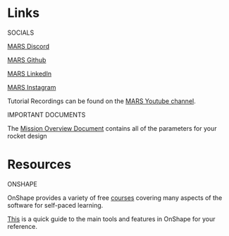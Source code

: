 # Links
SOCIALS

[MARS Discord]

[Mars Discord]: https://discord.gg/jYD8hPQQRr

[MARS Github]

[Mars Github]: https://github.com/marstmu

[MARS LinkedIn]

[MARS LinkedIn]: https://www.linkedin.com/company/marstmu/?originalSubdomain=ca

[MARS Instagram]

[MARS Instagram]: https://www.instagram.com/mars.tmu/

Tutorial Recordings can be found on the [MARS Youtube channel].

[MARS Youtube channel]: https://www.youtube.com/channel/UCn9Oa6NjO_Gsd0_fHeAxYIw

IMPORTANT DOCUMENTS

The [Mission Overview Document] contains all of the parameters for your rocket design

[Mission Overview Document]: https://docs.google.com/document/d/1gzwNll4eEA1leyUJSgyUj4RG9JcreUXQiUTYZX1pW9U/edit?usp=drive_link

# Resources
ONSHAPE

OnShape provides a variety of free [courses] covering many aspects of the software for self-paced learning.

[This] is a quick guide to the main tools and features in OnShape for your reference.

[courses]: https://learn.onshape.com/catalog?labels=%5B%22Learning%20Format%22%5D&values=%5B%22Course%22%5D

[This]: https://docs.google.com/presentation/d/1iS_exkR4WklbcEvd6xhFlTr05sErjTYojLCQlg7OVe8/edit?usp=sharing